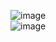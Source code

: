 ![image](https://github.com/SunnyK9325/GigHub/assets/95949944/80bdbd3a-3913-4871-a3dc-b9cd1af87c70)  
![image](https://github.com/SunnyK9325/GigHub/assets/95949944/3d516376-faeb-4473-9849-891e1f4bdac1)

